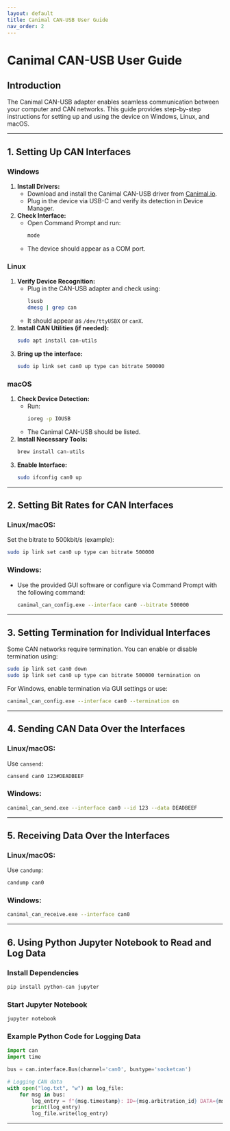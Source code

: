 ```yaml
---
layout: default
title: Canimal CAN-USB User Guide
nav_order: 2
---
```

# Canimal CAN-USB User Guide

## Introduction
The Canimal CAN-USB adapter enables seamless communication between your computer and CAN networks. This guide provides step-by-step instructions for setting up and using the device on Windows, Linux, and macOS.

---

## 1. Setting Up CAN Interfaces

### Windows
1. **Install Drivers:**
   - Download and install the Canimal CAN-USB driver from [Canimal.io](https://canimal.io/product/canimal-can-usb/).
   - Plug in the device via USB-C and verify its detection in Device Manager.
2. **Check Interface:**
   - Open Command Prompt and run:
     ```sh
     mode
     ```
   - The device should appear as a COM port.

### Linux
1. **Verify Device Recognition:**
   - Plug in the CAN-USB adapter and check using:
     ```sh
     lsusb
     dmesg | grep can
     ```
   - It should appear as `/dev/ttyUSBX` or `canX`.
2. **Install CAN Utilities (if needed):**
   ```sh
   sudo apt install can-utils
   ```
3. **Bring up the interface:**
   ```sh
   sudo ip link set can0 up type can bitrate 500000
   ```

### macOS
1. **Check Device Detection:**
   - Run:
     ```sh
     ioreg -p IOUSB
     ```
   - The Canimal CAN-USB should be listed.
2. **Install Necessary Tools:**
   ```sh
   brew install can-utils
   ```
3. **Enable Interface:**
   ```sh
   sudo ifconfig can0 up
   ```

---

## 2. Setting Bit Rates for CAN Interfaces

### Linux/macOS:
Set the bitrate to 500kbit/s (example):
```sh
sudo ip link set can0 up type can bitrate 500000
```

### Windows:
- Use the provided GUI software or configure via Command Prompt with the following command:
  ```sh
  canimal_can_config.exe --interface can0 --bitrate 500000
  ```

---

## 3. Setting Termination for Individual Interfaces

Some CAN networks require termination. You can enable or disable termination using:
```sh
sudo ip link set can0 down
sudo ip link set can0 up type can bitrate 500000 termination on
```

For Windows, enable termination via GUI settings or use:
```sh
canimal_can_config.exe --interface can0 --termination on
```

---

## 4. Sending CAN Data Over the Interfaces

### Linux/macOS:
Use `cansend`:
```sh
cansend can0 123#DEADBEEF
```

### Windows:
```sh
canimal_can_send.exe --interface can0 --id 123 --data DEADBEEF
```

---

## 5. Receiving Data Over the Interfaces

### Linux/macOS:
Use `candump`:
```sh
candump can0
```

### Windows:
```sh
canimal_can_receive.exe --interface can0
```

---

## 6. Using Python Jupyter Notebook to Read and Log Data

### Install Dependencies
```sh
pip install python-can jupyter
```

### Start Jupyter Notebook
```sh
jupyter notebook
```

### Example Python Code for Logging Data
```python
import can
import time

bus = can.interface.Bus(channel='can0', bustype='socketcan')

# Logging CAN data
with open("log.txt", "w") as log_file:
    for msg in bus:
        log_entry = f"{msg.timestamp}: ID={msg.arbitration_id} DATA={msg.data.hex()}\n"
        print(log_entry)
        log_file.write(log_entry)
```

---
